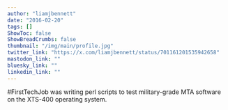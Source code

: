 ```yaml
---
author: "liamjbennett"
date: "2016-02-20"
tags: []
ShowToc: false
ShowBreadCrumbs: false
thumbnail: "/img/main/profile.jpg"
twitter_link: "https://x.com/liamjbennett/status/701161201535942658"
mastodon_link: ""
bluesky_link: ""
linkedin_link: ""
---
```


#FirstTechJob was writing perl scripts to test military-grade MTA software on the XTS-400 operating system.

